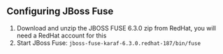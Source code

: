 ## Configuring JBoss Fuse

1. Download and unzip the JBOSS FUSE 6.3.0 zip from RedHat, 
you will need a RedHat account for this
2. Start JBoss Fuse:
`jboss-fuse-karaf-6.3.0.redhat-187/bin/fuse`
